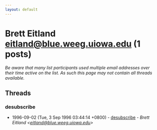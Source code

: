 ```yaml
---
layout: default
---
```


# Brett Eitland <eitland@blue.weeg.uiowa.edu> (1 posts)

_Be aware that many list participants used multiple email addresses over their time active on the list. As such this page may not contain all threads available._

## Threads

### desubscribe
+ 1996-09-02 (Tue, 3 Sep 1996 03:44:14 +0800) - [desubscribe](/archive/1996/09/8a4571852519082ed4a8da871879eb6000d34d3797bf899e4f87f084927ebbd1) - _Brett Eitland \<eitland@blue.weeg.uiowa.edu\>_

